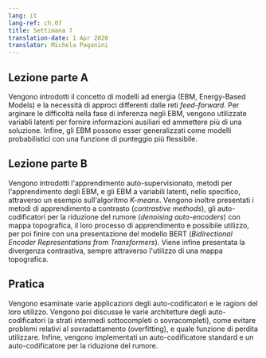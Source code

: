 ```yaml
---
lang: it
lang-ref: ch.07
title: Settimana 7
translation-date: 1 Apr 2020
translator: Michela Paganini
---
```


## Lezione parte A

Vengono introdotti il concetto di modelli ad energia (EBM, Energy-Based Models) e la necessità di approci differenti dalle reti *feed-forward*. Per arginare le difficoltà nella fase di inferenza negli EBM, vengono utilizzate variabli latenti per fornire informazioni ausiliari ed ammettere più di una soluzione. Infine, gli EBM possono esser generalizzati come modelli probabilistici con una funzione di punteggio più flessibile.

<!-- We introduced the concept of the energy-based models and the intention for different approaches other than feed-forward networks. To solve the difficulty of the inference in EBM, latent variables are used to provide auxiliary information and enable multiple possible predictions. Finally, the EBM can generalize to probabilistic model with more flexible scoring functions. -->

## Lezione parte B

Vengono introdotti l'apprendimento auto-supervisionato, metodi per l'apprendimento degli EBM, e gli EBM a variabili latenti, nello specifico, attraverso un esempio sull'algoritmo *K-means*. Vengono inoltre presentati i metodi di apprendimento a contrasto (*contrastive methods*), gli auto-codificatori per la riduzione del rumore (*denoising auto-encoders*) con mappa topografica, il loro processo di apprendimento e possibile utilizzo, per poi finire con una presentazione del modello BERT (*Bidirectional Encoder Representations from Transformers*). Viene infine presentata la divergenza contrastiva, sempre attraverso l'utilizzo di una mappa topografica.

<!-- We discussed self-supervised learning, introduced how to train an Energy-based models, discussed Latent Variable EBM, specifically with an explained K-means example. We also introduced Contrastive Methods, explained a denoising autoencoder with a topographic map, the training process, and how it can be used, followed by an introduction to BERT. Finally, we talked about Contrastive Divergence, also explained using a topographic map. -->

## Pratica

Vengono esaminate varie applicazioni degli auto-codificatori e le ragioni del loro utilizzo. Vengono poi discusse le varie architetture degli auto-codificatori (a strati intermedi sottocompleti o sovracompleti), come evitare problemi relativi al sovradattamento (overfitting), e quale funzione di perdita utilizzare. Infine, vengono implementati un auto-codificatore standard e un auto-codificatore per la riduzione del rumore.

<!-- We discussed some applications of Autoencoders and talked about why we want to use them. Then we talked about different architectures of Autoencoders (under or over complete hidden layer), how to avoid overfitting issues and the loss functions we should use. Finally we implemented a standard Autoencoder and a denoising Autoencoder. -->
